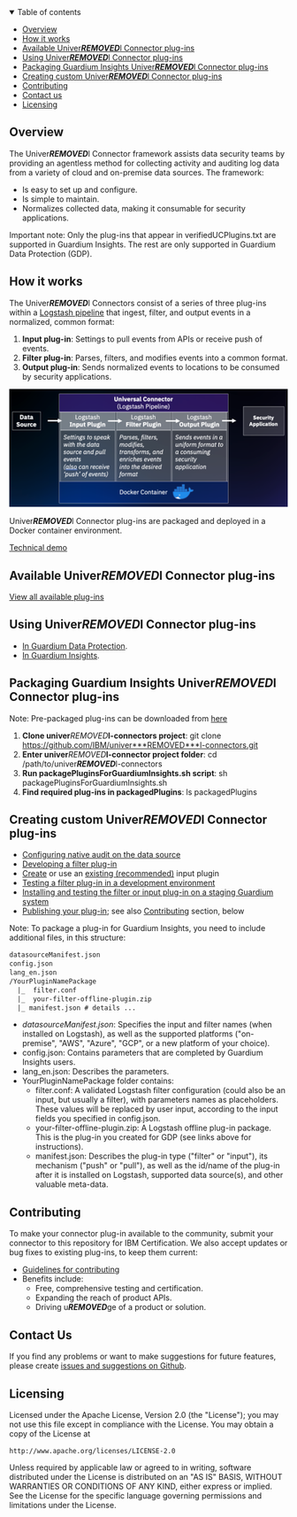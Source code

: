<details open="open">
  <summary>Table of contents</summary>

  - [Overview](#overview)
  - [How it works](#how-it-works)
  - [Available Univer***REMOVED***l Connector plug-ins](#available-univer***REMOVED***l-connector-plug-ins)
  - [Using Univer***REMOVED***l Connector plug-ins](#using-univer***REMOVED***l-connector-plug-ins)
  - [Packaging Guardium Insights Univer***REMOVED***l Connector plug-ins](#packaging-guardium-insights-univer***REMOVED***l-connector-plug-ins)
  - [Creating custom Univer***REMOVED***l Connector plug-ins](#creating-custom-univer***REMOVED***l-connector-plug-ins)
  - [Contributing](#contributing)
  - [Contact us](#contact-us)
  - [Licensing](#licensing)

</details>

## Overview

The Univer***REMOVED***l Connector framework assists data security teams by providing an agentless method for collecting activity and auditing log data from a variety of cloud and on-premise data sources. The framework:
- Is easy to set up and configure.
- Is simple to maintain.
- Normalizes collected data, making it consumable for security applications.

Important note: Only the plug-ins that appear in verifiedUCPlugins.txt are supported in Guardium Insights. The rest are only supported in Guardium Data Protection (GDP).

## How it works
The Univer***REMOVED***l Connectors consist of a series of three plug-ins within a [Logstash pipeline](https://www.elastic.co/guide/en/logstash/current/pipeline.html) that ingest, filter, and output events in a normalized, common format:

1) **Input plug-in**: Settings to pull events from APIs or receive push of events.
2) **Filter plug-in**: Parses, filters, and modifies events into a common format.
3) **Output plug-in**: Sends normalized events to locations to be consumed by security applications.

![Univer***REMOVED***l Connector - Logstash pipeline](/docs/images/uc_overview.png)

Univer***REMOVED***l Connector plug-ins are packaged and deployed in a Docker container environment.

[Technical demo](https://youtu.be/LAYhVoYMb28)

## Available Univer***REMOVED***l Connector plug-ins

[View all available plug-ins](/docs/available_plugins.md)

## Using Univer***REMOVED***l Connector plug-ins
- [In Guardium Data Protection](https://www.ibm.com/docs/en/guardium/11.4?topic=connector-configuring-guardium-univer***REMOVED***l).
- [In Guardium Insights](https://www.ibm.com/docs/en/guardium-insights/3.0.x?topic=connector-configuring-univer***REMOVED***l).

## Packaging Guardium Insights Univer***REMOVED***l Connector plug-ins
Note: Pre-packaged plug-ins can be downloaded from [here](https://github.com/IBM/univer***REMOVED***l-connectors/releases)
1) **Clone univer***REMOVED***l-connectors project**: git clone https://github.com/IBM/univer***REMOVED***l-connectors.git
2) **Enter univer***REMOVED***l-connector project folder**: cd /path/to/univer***REMOVED***l-connectors
3) **Run packagePluginsForGuardiumInsights.sh script**: sh packagePluginsForGuardiumInsights.sh
4) **Find required plug-ins in packagedPlugins**: ls packagedPlugins

## Creating custom Univer***REMOVED***l Connector plug-ins
- [Configuring native audit on the data source](https://www.ibm.com/docs/en/guardium/11.4?topic=ins-configuring-native-audit-data-source)
- [Developing a filter plug-in](https://www.ibm.com/docs/en/guardium/11.4?topic=ins-developing-filter-plug-in)
- [Create](https://www.elastic.co/guide/en/logstash/current/input-new-plugin.html) or use an [existing (recommended)](https://www.elastic.co/guide/en/logstash/current/input-plugins.html) input plugin
- [Testing a filter plug-in in a development environment](https://www.ibm.com/docs/en/guardium/11.4?topic=ins-testing-filter-in-dev-environment)
- [Installing and testing the filter or input plug-in on a staging Guardium system](https://www.ibm.com/docs/en/guardium/11.4?topic=dpi-installing-testing-filter-input-plug-in-staging-guardium-system)
- [Publishing your plug-in](https://www.ibm.com/docs/en/guardium/11.4?topic=ins-publishing-your-plug-in); see also [Contributing](#Contributing) section, below

Note: To package a plug-in for Guardium Insights, you need to include additional files, in this structure: 

    datasourceManifest.json
    config.json
    lang_en.json
    /YourPluginNamePackage
      |_  filter.conf
      |_  your-filter-offline-plugin.zip
      |_ manifest.json # details ...

* _datasourceManifest.json_: Specifies the input and filter names (when installed on Logstash), as well as the supported platforms ("on-premise", "AWS", "Azure", "GCP", or a new platform of your choice).
* config.json: Contains parameters that are completed by Guardium Insights users.
* lang_en.json: Describes the parameters.
* YourPluginNamePackage folder contains:
  * filter.conf: A validated Logstash filter configuration (could also be an input, but usually a filter), with parameters names as placeholders. These values will be replaced by user input, according to the input fields you specified in config.json.
  * your-filter-offline-plugin.zip: A Logstash offline plug-in package. This is the plug-in you created for GDP (see links above for instructions).
  * manifest.json: Describes the plug-in type ("filter" or "input"), its mechanism ("push" or "pull"), as well as the id/name of the plug-in after it is installed on Logstash, supported data source(s), and other valuable meta-data.


## Contributing
To make your connector plug-in available to the community, submit your connector to this repository for IBM Certification. We also accept updates or bug fixes to existing plug-ins, to keep them current:

- [Guidelines for contributing](CONTRIBUTING.md)
- Benefits include:
  - Free, comprehensive testing and certification.
  - Expanding the reach of product APIs.
  - Driving u***REMOVED***ge of a product or solution.


## Contact Us
If you find any problems or want to make suggestions for future features, please create [issues and suggestions on Github](https://github.com/IBM/univer***REMOVED***l-connectors/issues).


## Licensing

Licensed under the Apache License, Version 2.0 (the "License");
you may not use this file except in compliance with the License.
You may obtain a copy of the License at

    http://www.apache.org/licenses/LICENSE-2.0

Unless required by applicable law or agreed to in writing, software
distributed under the License is distributed on an "AS IS" BASIS,
WITHOUT WARRANTIES OR CONDITIONS OF ANY KIND, either express or implied.
See the License for the specific language governing permissions and
limitations under the License.
